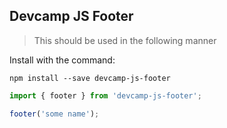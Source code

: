 ## Devcamp JS Footer

> This should be used in the following manner

Install with the command:

```
npm install --save devcamp-js-footer
```

```javascript
import { footer } from 'devcamp-js-footer';

footer('some name');
```